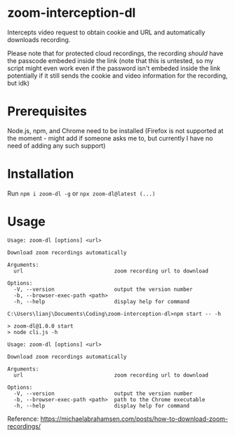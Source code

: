# zoom-interception-dl
Intercepts video request to obtain cookie and URL and automatically downloads recording.

Please note that for protected cloud recordings, the recording *should* have the passcode embeded inside the link (note that this is untested, so my script might even work even if the password isn't embeded inside the link potentially if it still sends the cookie and video information for the recording, but idk)

# Prerequisites
Node.js, npm, and Chrome need to be installed (Firefox is not supported at the moment - might add if someone asks me to, but currently I have no need of adding any such support)

# Installation
Run `npm i zoom-dl -g` or `npx zoom-dl@latest (...)` 

# Usage
```
Usage: zoom-dl [options] <url>

Download zoom recordings automatically

Arguments:
  url                             zoom recording url to download

Options:
  -V, --version                   output the version number
  -b, --browser-exec-path <path>
  -h, --help                      display help for command

C:\Users\lianj\Documents\Coding\zoom-interception-dl>npm start -- -h

> zoom-dl@1.0.0 start
> node cli.js -h

Usage: zoom-dl [options] <url>

Download zoom recordings automatically

Arguments:
  url                             zoom recording url to download

Options:
  -V, --version                   output the version number
  -b, --browser-exec-path <path>  path to the Chrome executable
  -h, --help                      display help for command
```

Reference: https://michaelabrahamsen.com/posts/how-to-download-zoom-recordings/